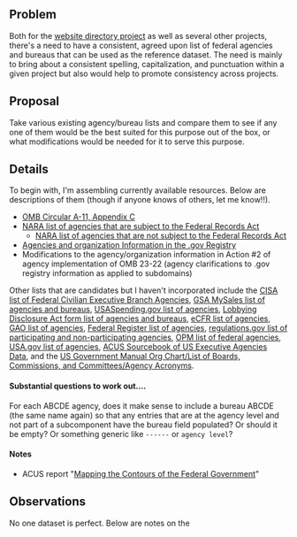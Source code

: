 ## Problem

Both for the [website directory project](https://github.com/GSA/site-scanning-documentation/blob/main/about/project-management/proposals/agency-bureau-website-directory.md) as well as several other projects, there's a need to have a consistent, agreed upon list of federal agencies and bureaus that can be used as the reference dataset.  The need is mainly to bring about a consistent spelling, capitalization, and punctuation within a given project but also would help to promote consistency across projects.  

## Proposal 

Take various existing agency/bureau lists and compare them to see if any one of them would be the best suited for this purpose out of the box, or what modifications would be needed for it to serve this purpose.  

## Details 

To begin with, I'm assembling currently available resources.  Below are descriptions of them (though if anyone knows of others, let me know!!).  

- [OMB Circular A-11, Appendix C](https://www.whitehouse.gov/wp-content/uploads/2018/06/a11.pdf#page=849)
- [NARA list of agencies that are subject to the Federal Records Act](https://www.archives.gov/records-mgmt/appraisal/work-group-all.html)
  - [NARA list of agencies that are not subject to the Federal Records Act](https://www.archives.gov/records-mgmt/agency/non-fra)
-  [Agencies and organization Information in the .gov Registry](https://github.com/cisagov/dotgov-data/blob/main/current-federal.csv)
-  Modifications to the agency/organization information in Action #2 of agency implementation of OMB 23-22 (agency clarifications to .gov registry information as applied to subdomains)

Other lists that are candidates but I haven't incorporated include the [CISA list of Federal Civilian Executive Branch Agencies](https://www.cisa.gov/news-events/directives/federal-civilian-executive-branch-agencies-list), [GSA MySales list of agencies and bureaus](https://mysales.fas.gsa.gov/htm/agencybureaucodes.htm), [USASpending.gov list of agencies](https://www.usaspending.gov/agency), [Lobbying Disclosure Act form list of agencies and bureaus](https://lda.congress.gov/ld/help/default.htm?turl=Documents%2FAppNames.htm), [eCFR list of agencies](https://www.ecfr.gov/agencies), [GAO list of agencies](https://www.gao.gov/agencies/all-agencies), [Federal Register list of agencies](https://www.federalregister.gov/agencies), [regulations.gov list of participating and non-participating agencies](https://www.regulations.gov/agencies), [OPM list of federal agencies](https://www.opm.gov/about-us/open-government/Data/Apps/Agencies/), [USA.gov list of agencies](https://www.usa.gov/agency-index), [ACUS Sourcebook of US Executive Agencies Data](https://www.acus.gov/appendix/sourcebook-data), and the [US Government Manual Org Chart/List of Boards, Commissions, and Committees/Agency Acronyms](https://www.usgovernmentmanual.gov/).


#### Substantial questions to work out....

For each ABCDE agency, does it make sense to include a bureau ABCDE (the same name again) so that any entries that are at the agency level and not part of a subcomponent have the bureau field populated?  Or should it be empty?  Or something generic like `------` or `agency level`?



#### Notes
- ACUS report "[Mapping the Contours of the Federal Government](https://www.acus.gov/sites/default/files/documents/EXCERPT_ABA_Spring2013_final.pdf)"



## Observations 

No one dataset is perfect.  Below are notes on the 





